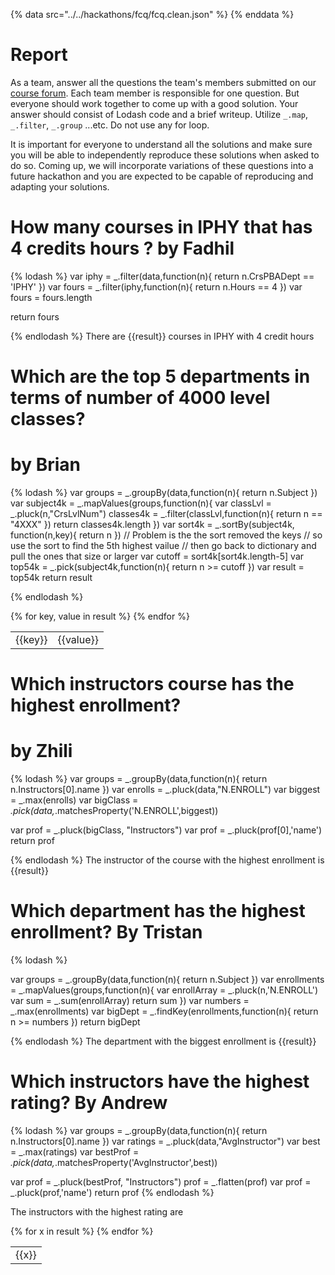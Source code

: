{% data src="../../hackathons/fcq/fcq.clean.json" %}
{% enddata %}

# Report

As a team, answer all the questions the team's members submitted on our
[course forum](https://github.com/bigdatahci2015/forum/issues/14). Each
team member is responsible for one question. But everyone should work together
to come up with a good solution. Your answer should consist of Lodash code
and a brief writeup. Utilize `_.map`, `_.filter`, `_.group` ...etc. Do not
use any for loop.

It is important for everyone to understand all the solutions and make sure you
will be able to independently reproduce these solutions when asked to do so.
Coming up, we will incorporate variations of these questions into a future hackathon
 and you are expected to be capable of reproducing and adapting your solutions.


# How many courses in IPHY that has 4 credits hours ? by Fadhil

{% lodash %}
var iphy = _.filter(data,function(n){
        return n.CrsPBADept == 'IPHY'
})
var fours = _.filter(iphy,function(n){
        return n.Hours == 4
})
var fours = fours.length

return  fours


{% endlodash %}
There are {{result}} courses in IPHY with 4 credit hours


# Which are the top 5 departments in terms of number of 4000 level classes?
# by Brian

{% lodash %}
var groups = _.groupBy(data,function(n){
        return n.Subject
})
var subject4k = _.mapValues(groups,function(n){
        var  classLvl = _.pluck(n,"CrsLvlNum")
        classes4k = _.filter(classLvl,function(n){
                return n == "4XXX"
        })
        return  classes4k.length
})
var sort4k = _.sortBy(subject4k, function(n,key){
        return n
})
// Problem is the the sort removed the keys
// so use the sort to find the 5th highest vailue
// then go back to dictionary and pull the ones that size or larger
var cutoff = sort4k[sort4k.length-5]
var top54k = _.pick(subject4k,function(n){
        return n >= cutoff
})
var result = top54k
return result


{% endlodash %}
<table>
{% for key, value in result %}
    <tr>
        <td>{{key}}</td>
        <td>{{value}}</td>
    </tr>
{% endfor %}
</table>


# Which instructors course has the highest enrollment?
# by Zhili

{% lodash %}
var groups = _.groupBy(data,function(n){
        return n.Instructors[0].name
})
var enrolls = _.pluck(data,"N.ENROLL")
var biggest = _.max(enrolls)
var bigClass = _.pick(data,_.matchesProperty('N.ENROLL',biggest))

var prof =  _.pluck(bigClass, "Instructors")
var prof = _.pluck(prof[0],'name')
return prof

{% endlodash %}
The instructor of the course with the highest enrollment is {{result}}


#  Which department has the highest enrollment? By Tristan

{% lodash %}

var groups = _.groupBy(data,function(n){
        return n.Subject
})
var enrollments = _.mapValues(groups,function(n){
        var enrollArray = _.pluck(n,'N.ENROLL')
        var sum = _.sum(enrollArray)
        return sum
})
var numbers = _.max(enrollments)
var bigDept = _.findKey(enrollments,function(n){
        return n >= numbers
})
return bigDept

{% endlodash %}
The department with the biggest enrollment is {{result}}


# Which instructors have the highest rating? By Andrew

{% lodash %}
var groups = _.groupBy(data,function(n){
        return n.Instructors[0].name
})
var ratings = _.pluck(data,"AvgInstructor")
var best = _.max(ratings)
var bestProf = _.pick(data,_.matchesProperty('AvgInstructor',best))

var prof =  _.pluck(bestProf, "Instructors")
prof = _.flatten(prof)
var prof = _.pluck(prof,'name')
return prof
{% endlodash %}

The instructors with the highest rating are

<table>
{% for x  in result %}
    <tr>
        <td>{{x}}</td>
    </tr>
{% endfor %}
</table>

